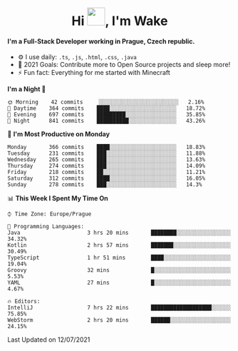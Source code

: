 <h1 align="center">Hi <img src="https://raw.githubusercontent.com/MrWakeCZ/MrWakeCZ/master/Hi.gif" width="40px" />, I'm Wake</h1>

#### I'm a Full-Stack Developer working in Prague, Czech republic.
- ⚙️ I use daily: `.ts`, `.js`, `.html`, `.css`, `.java`
- 🥅 2021 Goals: Contribute more to Open Source projects and sleep more!
- ⚡ Fun fact: Everything for me started with Minecraft

<!--START_SECTION:waka-->
**I'm a Night 🦉** 

```text
🌞 Morning    42 commits     ░░░░░░░░░░░░░░░░░░░░░░░░░   2.16% 
🌆 Daytime    364 commits    ████░░░░░░░░░░░░░░░░░░░░░   18.72% 
🌃 Evening    697 commits    █████████░░░░░░░░░░░░░░░░   35.85% 
🌙 Night      841 commits    ██████████░░░░░░░░░░░░░░░   43.26%

```
📅 **I'm Most Productive on Monday** 

```text
Monday       366 commits    ████░░░░░░░░░░░░░░░░░░░░░   18.83% 
Tuesday      231 commits    ███░░░░░░░░░░░░░░░░░░░░░░   11.88% 
Wednesday    265 commits    ███░░░░░░░░░░░░░░░░░░░░░░   13.63% 
Thursday     274 commits    ███░░░░░░░░░░░░░░░░░░░░░░   14.09% 
Friday       218 commits    ██░░░░░░░░░░░░░░░░░░░░░░░   11.21% 
Saturday     312 commits    ████░░░░░░░░░░░░░░░░░░░░░   16.05% 
Sunday       278 commits    ███░░░░░░░░░░░░░░░░░░░░░░   14.3%

```


📊 **This Week I Spent My Time On** 

```text
⌚︎ Time Zone: Europe/Prague

💬 Programming Languages: 
Java                     3 hrs 20 mins       ████████░░░░░░░░░░░░░░░░░   34.32% 
Kotlin                   2 hrs 57 mins       ███████░░░░░░░░░░░░░░░░░░   30.49% 
TypeScript               1 hr 51 mins        ████░░░░░░░░░░░░░░░░░░░░░   19.04% 
Groovy                   32 mins             █░░░░░░░░░░░░░░░░░░░░░░░░   5.53% 
YAML                     27 mins             █░░░░░░░░░░░░░░░░░░░░░░░░   4.67%

🔥 Editors: 
IntelliJ                 7 hrs 22 mins       ███████████████████░░░░░░   75.85% 
WebStorm                 2 hrs 20 mins       ██████░░░░░░░░░░░░░░░░░░░   24.15%

```


 Last Updated on 12/07/2021
<!--END_SECTION:waka-->
